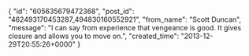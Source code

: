  {
   "id": "605635679472368",
   "post_id": "462493170453287_494830160552921",
   "from_name": "Scott Duncan",
   "message": "I can say from experience that vengeance is good. It gives closure and allows you to move on.",
   "created_time": "2013-12-29T20:55:26+0000"
 }
